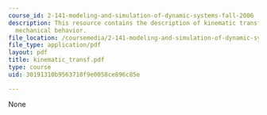 ```yaml
---
course_id: 2-141-modeling-and-simulation-of-dynamic-systems-fall-2006
description: This resource contains the description of kinematic transformation of
  mechanical behavior.
file_location: /coursemedia/2-141-modeling-and-simulation-of-dynamic-systems-fall-2006/30191310b9563710f9e0058ce896c85e_kinematic_transf.pdf
file_type: application/pdf
layout: pdf
title: kinematic_transf.pdf
type: course
uid: 30191310b9563710f9e0058ce896c85e

---
```

None